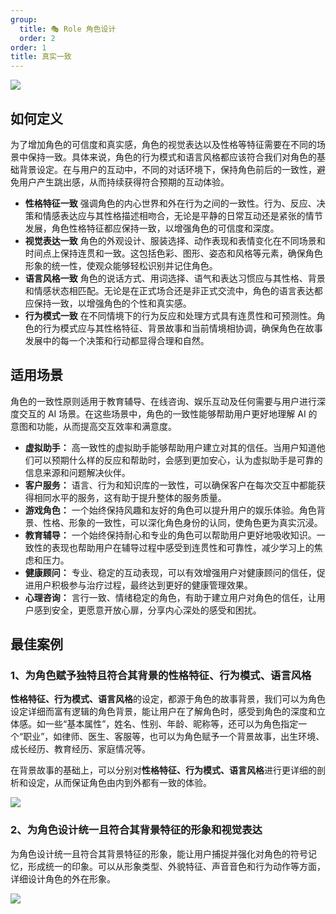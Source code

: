 ```yaml
---
group:
  title: 🎭 Role 角色设计
  order: 2
order: 1
title: 真实一致
---
```


![](https://mdn.alipayobjects.com/huamei_iwk9zp/afts/img/A*--NqR78UDjUAAAAAAAAAAAAADgCCAQ/fmt.webp)

## 如何定义

为了增加角色的可信度和真实感，角色的视觉表达以及性格等特征需要在不同的场景中保持一致。具体来说，角色的行为模式和语言风格都应该符合我们对角色的基础背景设定。在与用户的互动中，不同的对话环境下，保持角色前后的一致性，避免用户产生跳出感，从而持续获得符合预期的互动体验。

- **性格特征一致** 强调角色的内心世界和外在行为之间的一致性。行为、反应、决策和情感表达应与其性格描述相吻合，无论是平静的日常互动还是紧张的情节发展，角色性格特征都应保持一致，以增强角色的可信度和深度。
- **视觉表达一致** 角色的外观设计、服装选择、动作表现和表情变化在不同场景和时间点上保持连贯和一致。这包括色彩、图形、姿态和风格等元素，确保角色形象的统一性，使观众能够轻松识别并记住角色。
- **语言风格一致** 角色的说话方式、用词选择、语气和表达习惯应与其性格、背景和情感状态相匹配。无论是在正式场合还是非正式交流中，角色的语言表达都应保持一致，以增强角色的个性和真实感。
- **行为模式一致** 在不同情境下的行为反应和处理方式具有连贯性和可预测性。角色的行为模式应与其性格特征、背景故事和当前情境相协调，确保角色在故事发展中的每一个决策和行动都显得合理和自然。

## 适用场景

角色的一致性原则适用于教育辅导、在线咨询、娱乐互动及任何需要与用户进行深度交互的 AI 场景。在这些场景中，角色的一致性能够帮助用户更好地理解 AI 的意图和功能，从而提高交互效率和满意度。

- **虚拟助手：** 高一致性的虚拟助手能够帮助用户建立对其的信任。当用户知道他们可以预期什么样的反应和帮助时，会感到更加安心，认为虚拟助手是可靠的信息来源和问题解决伙伴。
- **客户服务：** 语言、行为和知识库的一致性，可以确保客户在每次交互中都能获得相同水平的服务，这有助于提升整体的服务质量。
- **游戏角色：** 一个始终保持风趣和友好的角色可以提升用户的娱乐体验。角色背景、性格、形象的一致性，可以深化角色身份的认同，使角色更为真实沉浸。
- **教育辅导：** 一个始终保持耐心和专业的角色可以帮助用户更好地吸收知识。一致性的表现也帮助用户在辅导过程中感受到连贯性和可靠性，减少学习上的焦虑和压力。
- **健康顾问：** 专业、稳定的互动表现，可以有效增强用户对健康顾问的信任，促进用户积极参与治疗过程，最终达到更好的健康管理效果。
- **心理咨询：** 言行一致、情绪稳定的角色，有助于建立用户对角色的信任，让用户感到安全，更愿意开放心扉，分享内心深处的感受和困扰。

## 最佳案例

### 1、为角色赋予独特且符合其背景的性格特征、行为模式、语言风格

**性格特征、行为模式、语言风格**的设定，都源于角色的故事背景，我们可以为角色设定详细而富有逻辑的角色背景，能让用户在了解角色时，感受到角色的深度和立体感。如一些“基本属性”，姓名、性别、年龄、昵称等，还可以为角色指定一个“职业”，如律师、医生、客服等，也可以为角色赋予一个背景故事，出生环境、成长经历、教育经历、家庭情况等。

在背景故事的基础上，可以分别对**性格特征、行为模式、语言风格**进行更详细的剖析和设定，从而保证角色由内到外都有一致的体验。

![](https://mdn.alipayobjects.com/huamei_iwk9zp/afts/img/A*0MTlRYAWlCQAAAAAAAAAAAAADgCCAQ/fmt.webp)

### 2、为角色设计统一且符合其背景特征的形象和视觉表达

为角色设计统一且符合其背景特征的形象，能让用户捕捉并强化对角色的符号记忆，形成统一的印象。可以从形象类型、外貌特征、声音音色和行为动作等方面，详细设计角色的外在形象。

![](https://mdn.alipayobjects.com/huamei_iwk9zp/afts/img/A*Ao8DSZhMfIAAAAAAAAAAAAAADgCCAQ/original)
